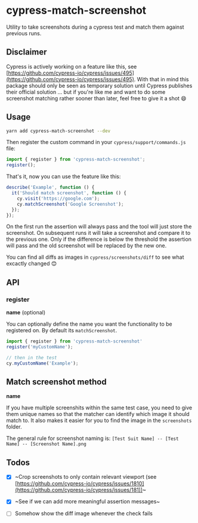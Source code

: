 # cypress-match-screenshot

Utility to take screenshots during a cypress test and match them against previous runs.

## Disclaimer

Cypress is actively working on a feature like this, see [https://github.com/cypress-io/cypress/issues/495](https://github.com/cypress-io/cypress/issues/495). With that in mind this package should only be seen as temporary solution until Cypress publishes their official solution … but if you're like me and want to do some screenshot matching rather sooner than later, feel free to give it a shot 😄

## Usage

```bash
yarn add cypress-match-screenshot --dev
```

Then register the custom command in your `cypress/support/commands.js` file:

```js
import { register } from 'cypress-match-screenshot';
register();
```

That's it, now you can use the feature like this:

```js
describe('Example', function () {
  it('Should match screenshot', function () {
    cy.visit('https://google.com');
    cy.matchScreenshot('Google Screenshot');
  });
});
```

On the first run the assertion will always pass and the tool will just store the screenshot. On subsequent runs it will take a screenshot and compare it to the previous one. Only if the difference is below the threshold the assertion will pass and the old screenshot will be replaced by the new one.

You can find all diffs as images in `cypress/screenshots/diff` to see what excactly changed 😊

## API

### register

**name** (optional)

You can optionally define the name you want the functionality to be registered on. By default its `matchScreenshot`.

```js
import { register } from 'cypress-match-screenshot'
register('myCustomName');

// then in the test
cy.myCustomName('Example');
```

## Match screenshot method

**name** 

If you have multiple screenshits within the same test case, you need to give them unique names so that the matcher can identify which image it should match to. It also makes it easier for you to find the image in the `screenshots` folder.

The general rule for screenshot naming is: `[Test Suit Name] -- [Test Name] -- [Screenshot Name].png`

## Todos

- [x] ~Crop screenshots to only contain relevant viewport (see [https://github.com/cypress-io/cypress/issues/1810](https://github.com/cypress-io/cypress/issues/181))~
- [x] ~See if we can add more meaningful assertion messages~
- [ ] Somehow show the diff image whenever the check fails


